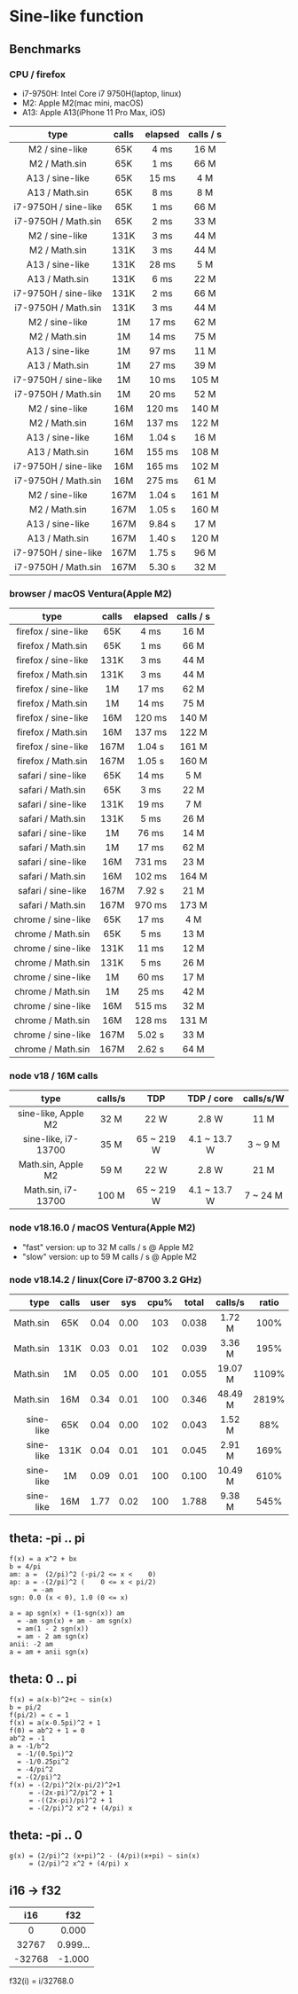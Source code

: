 # Sine-like function

## Benchmarks

### CPU / firefox

- i7-9750H: Intel Core i7 9750H(laptop, linux)
- M2: Apple M2(mac mini, macOS)
- A13: Apple A13(iPhone 11 Pro Max, iOS)

|         type         | calls | elapsed | calls / s |
| :------------------: | :---: | :-----: | :-------: |
|    M2 / sine-like    |  65K  |  4 ms   |   16 M    |
|    M2 / Math.sin     |  65K  |  1 ms   |   66 M    |
|   A13 / sine-like    |  65K  |  15 ms  |    4 M    |
|    A13 / Math.sin    |  65K  |  8 ms   |    8 M    |
| i7-9750H / sine-like |  65K  |  1 ms   |   66 M    |
| i7-9750H / Math.sin  |  65K  |  2 ms   |   33 M    |
|    M2 / sine-like    | 131K  |  3 ms   |   44 M    |
|    M2 / Math.sin     | 131K  |  3 ms   |   44 M    |
|   A13 / sine-like    | 131K  |  28 ms  |    5 M    |
|    A13 / Math.sin    | 131K  |  6 ms   |   22 M    |
| i7-9750H / sine-like | 131K  |  2 ms   |   66 M    |
| i7-9750H / Math.sin  | 131K  |  3 ms   |   44 M    |
|    M2 / sine-like    |  1M   |  17 ms  |   62 M    |
|    M2 / Math.sin     |  1M   |  14 ms  |   75 M    |
|   A13 / sine-like    |  1M   |  97 ms  |   11 M    |
|    A13 / Math.sin    |  1M   |  27 ms  |   39 M    |
| i7-9750H / sine-like |  1M   |  10 ms  |   105 M   |
| i7-9750H / Math.sin  |  1M   |  20 ms  |   52 M    |
|    M2 / sine-like    |  16M  | 120 ms  |   140 M   |
|    M2 / Math.sin     |  16M  | 137 ms  |   122 M   |
|   A13 / sine-like    |  16M  | 1.04 s  |   16 M    |
|    A13 / Math.sin    |  16M  | 155 ms  |   108 M   |
| i7-9750H / sine-like |  16M  | 165 ms  |   102 M   |
| i7-9750H / Math.sin  |  16M  | 275 ms  |   61 M    |
|    M2 / sine-like    | 167M  | 1.04 s  |   161 M   |
|    M2 / Math.sin     | 167M  | 1.05 s  |   160 M   |
|   A13 / sine-like    | 167M  | 9.84 s  |   17 M    |
|    A13 / Math.sin    | 167M  | 1.40 s  |   120 M   |
| i7-9750H / sine-like | 167M  | 1.75 s  |   96 M    |
| i7-9750H / Math.sin  | 167M  | 5.30 s  |   32 M    |

### browser / macOS Ventura(Apple M2)

|        type         | calls | elapsed | calls / s |
| :-----------------: | :---: | :-----: | :-------: |
| firefox / sine-like |  65K  |  4 ms   |   16 M    |
| firefox / Math.sin  |  65K  |  1 ms   |   66 M    |
| firefox / sine-like | 131K  |  3 ms   |   44 M    |
| firefox / Math.sin  | 131K  |  3 ms   |   44 M    |
| firefox / sine-like |  1M   |  17 ms  |   62 M    |
| firefox / Math.sin  |  1M   |  14 ms  |   75 M    |
| firefox / sine-like |  16M  | 120 ms  |   140 M   |
| firefox / Math.sin  |  16M  | 137 ms  |   122 M   |
| firefox / sine-like | 167M  | 1.04 s  |   161 M   |
| firefox / Math.sin  | 167M  | 1.05 s  |   160 M   |
| safari / sine-like  |  65K  |  14 ms  |    5 M    |
|  safari / Math.sin  |  65K  |  3 ms   |   22 M    |
| safari / sine-like  | 131K  |  19 ms  |    7 M    |
|  safari / Math.sin  | 131K  |  5 ms   |   26 M    |
| safari / sine-like  |  1M   |  76 ms  |   14 M    |
|  safari / Math.sin  |  1M   |  17 ms  |   62 M    |
| safari / sine-like  |  16M  | 731 ms  |   23 M    |
|  safari / Math.sin  |  16M  | 102 ms  |   164 M   |
| safari / sine-like  | 167M  | 7.92 s  |   21 M    |
|  safari / Math.sin  | 167M  | 970 ms  |   173 M   |
| chrome / sine-like  |  65K  |  17 ms  |    4 M    |
|  chrome / Math.sin  |  65K  |  5 ms   |   13 M    |
| chrome / sine-like  | 131K  |  11 ms  |   12 M    |
|  chrome / Math.sin  | 131K  |  5 ms   |   26 M    |
| chrome / sine-like  |  1M   |  60 ms  |   17 M    |
|  chrome / Math.sin  |  1M   |  25 ms  |   42 M    |
| chrome / sine-like  |  16M  | 515 ms  |   32 M    |
|  chrome / Math.sin  |  16M  | 128 ms  |   131 M   |
| chrome / sine-like  | 167M  | 5.02 s  |   33 M    |
|  chrome / Math.sin  | 167M  | 2.62 s  |   64 M    |

### node v18 / 16M calls

|        type         | calls/s |    TDP     |  TDP / core  | calls/s/W |
| :-----------------: | :-----: | :--------: | :----------: | :-------: |
| sine-like, Apple M2 |  32 M   |    22 W    |    2.8 W     |   11 M    |
| sine-like, i7-13700 |  35 M   | 65 ~ 219 W | 4.1 ~ 13.7 W |  3 ~ 9 M  |
| Math.sin, Apple M2  |  59 M   |    22 W    |    2.8 W     |   21 M    |
| Math.sin, i7-13700  |  100 M  | 65 ~ 219 W | 4.1 ~ 13.7 W | 7 ~ 24 M  |

### node v18.16.0 / macOS Ventura(Apple M2)

- "fast" version: up to 32 M calls / s @ Apple M2
- "slow" version: up to 59 M calls / s @ Apple M2

### node v18.14.2 / linux(Core i7-8700 3.2 GHz)

|      type | calls | user | sys  | cpu% | total | calls/s | ratio |
| --------: | :---: | :--: | :--: | :--: | :---: | :-----: | :---: |
|  Math.sin |  65K  | 0.04 | 0.00 | 103  | 0.038 | 1.72 M  | 100%  |
|  Math.sin | 131K  | 0.03 | 0.01 | 102  | 0.039 | 3.36 M  | 195%  |
|  Math.sin |  1M   | 0.05 | 0.00 | 101  | 0.055 | 19.07 M | 1109% |
|  Math.sin |  16M  | 0.34 | 0.01 | 100  | 0.346 | 48.49 M | 2819% |
| sine-like |  65K  | 0.04 | 0.00 | 102  | 0.043 | 1.52 M  |  88%  |
| sine-like | 131K  | 0.04 | 0.01 | 101  | 0.045 | 2.91 M  | 169%  |
| sine-like |  1M   | 0.09 | 0.01 | 100  | 0.100 | 10.49 M | 610%  |
| sine-like |  16M  | 1.77 | 0.02 | 100  | 1.788 | 9.38 M  | 545%  |

## theta: -pi .. pi

```
f(x) = a x^2 + bx
b = 4/pi
am: a =  (2/pi)^2 (-pi/2 <= x <    0)
ap: a = -(2/pi)^2 (    0 <= x < pi/2)
      = -am
sgn: 0.0 (x < 0), 1.0 (0 <= x)

a = ap sgn(x) + (1-sgn(x)) am
  = -am sgn(x) + am - am sgn(x)
  = am(1 - 2 sgn(x))
  = am - 2 am sgn(x)
anii: -2 am
a = am + anii sgn(x)
```

## theta: 0 .. pi

```
f(x) = a(x-b)^2+c ~ sin(x)
b = pi/2
f(pi/2) = c = 1
f(x) = a(x-0.5pi)^2 + 1
f(0) = ab^2 + 1 = 0
ab^2 = -1
a = -1/b^2
  = -1/(0.5pi)^2
  = -1/0.25pi^2
  = -4/pi^2
  = -(2/pi)^2
f(x) = -(2/pi)^2(x-pi/2)^2+1
     = -(2x-pi)^2/pi^2 + 1
     = -((2x-pi)/pi)^2 + 1
     = -(2/pi)^2 x^2 + (4/pi) x
```

## theta: -pi .. 0

```
g(x) = (2/pi)^2 (x+pi)^2 - (4/pi)(x+pi) ~ sin(x)
     = (2/pi)^2 x^2 + (4/pi) x
```

## i16 -> f32

|  i16   |   f32    |
| :----: | :------: |
|   0    |  0.000   |
| 32767  | 0.999... |
| -32768 |  -1.000  |

f32(i) = i/32768.0
